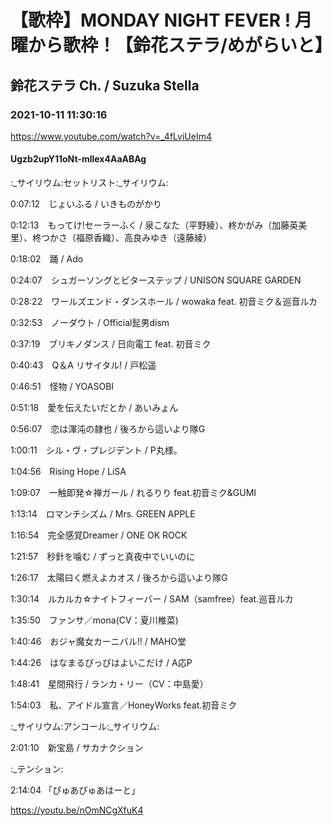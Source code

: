 # 【歌枠】MONDAY NIGHT FEVER ! 月曜から歌枠！【鈴花ステラ/めがらいと】

## 鈴花ステラ Ch. / Suzuka Stella

### 2021-10-11 11:30:16

https://www.youtube.com/watch?v=_4fLviUeIm4

#### Ugzb2upY11oNt-mllex4AaABAg

:_サイリウム:セットリスト:_サイリウム:

0:07:12　じょいふる / いきものがかり

0:12:13　もってけ!セーラーふく / 泉こなた（平野綾）、柊かがみ（加藤英美里）、柊つかさ（福原香織）、高良みゆき（遠藤綾）

0:18:02　踊 / Ado

0:24:07　シュガーソングとビターステップ / UNISON SQUARE GARDEN

0:28:22　ワールズエンド・ダンスホール / wowaka feat. 初音ミク＆巡音ルカ

0:32:53　ノーダウト / Official髭男dism

0:37:19　ブリキノダンス / 日向電工 feat. 初音ミク

0:40:43　Q＆A リサイタル! / 戸松遥

0:46:51　怪物 / YOASOBI

0:51:18　愛を伝えたいだとか / あいみょん

0:56:07　恋は渾沌の隷也 / 後ろから這いより隊G

1:00:11　シル・ヴ・プレジデント / P丸様。

1:04:56　Rising Hope / LiSA

1:09:07　一触即発☆禅ガール / れるりり feat.初音ミク&GUMI

1:13:14　ロマンチシズム / Mrs. GREEN APPLE　

1:16:54　完全感覚Dreamer / ONE OK ROCK

1:21:57　秒針を噛む / ずっと真夜中でいいのに

1:26:17　太陽曰く燃えよカオス / 後ろから這いより隊G

1:30:14　ルカルカ☆ナイトフィーバー / SAM（samfree）feat.巡音ルカ

1:35:50　ファンサ／mona(CV：夏川椎菜)

1:40:46　おジャ魔女カーニバル!! / MAHO堂

1:44:26　はなまるぴっぴはよいこだけ / A応P

1:48:41　星間飛行 / ランカ・リー（CV：中島愛）

1:54:03　私、アイドル宣言／HoneyWorks feat.初音ミク



:_サイリウム:アンコール:_サイリウム:

2:01:10　新宝島 / サカナクション



:_テンション:

2:14:04  「ぴゅあぴゅあはーと」

https://youtu.be/nOmNCgXfuK4

